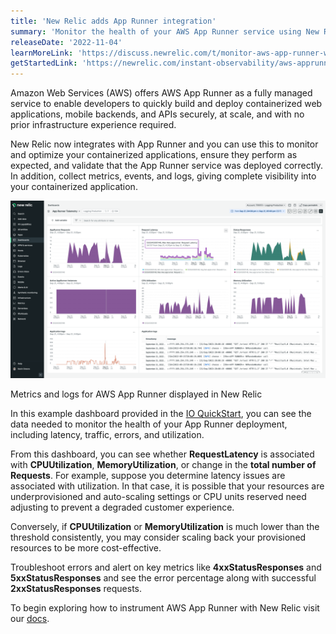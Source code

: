 ```yaml
---
title: 'New Relic adds App Runner integration' 
summary: 'Monitor the health of your AWS App Runner service using New Relic to collect logs and metrics.' 
releaseDate: '2022-11-04' 
learnMoreLink: 'https://discuss.newrelic.com/t/monitor-aws-app-runner-with-new-relic/190715' 
getStartedLink: 'https://newrelic.com/instant-observability/aws-apprunner'
---
```

Amazon Web Services (AWS) offers AWS App Runner as a fully managed service to enable developers to quickly build and deploy containerized web applications, mobile backends, and APIs securely, at scale, and with no prior infrastructure experience required. 

New Relic now integrates with App Runner and you can use this to monitor and optimize your containerized applications, ensure they perform as expected, and validate that the App Runner service was deployed correctly. In addition, collect metrics, events, and logs, giving complete visibility into your containerized application.

![Metrics and logs for AWS App Runner displayed in New Relic](./images/AppRunnerDashboard.png "Metrics and logs for AWS App Runner displayed in New Relic")
<figcaption>Metrics and logs for AWS App Runner displayed in New Relic</figcaption>

In this example dashboard provided in the [IO QuickStart](https://newrelic.com/instant-observability/aws-apprunner), you can see the data needed to monitor the health of your App Runner deployment, including latency, traffic, errors, and utilization.

From this dashboard, you can see whether **RequestLatency** is associated with **CPUUtilization**, **MemoryUtilization**, or change in the **total number of Requests**. For example, suppose you determine latency issues are associated with utilization. In that case, it is possible that your resources are underprovisioned and auto-scaling settings or CPU units reserved need adjusting to prevent a degraded customer experience.

Conversely, if **CPUUtilization** or **MemoryUtilization** is much lower than the threshold consistently, you may consider scaling back your provisioned resources to be more cost-effective.

Troubleshoot errors and alert on key metrics like **4xxStatusResponses** and **5xxStatusResponses** and see the error percentage along with successful **2xxStatusResponses** requests.

To begin exploring how to instrument AWS App Runner with New Relic visit our [docs](https://docs.newrelic.com/docs/infrastructure/amazon-integrations/aws-integrations-list/aws-apprunner/).